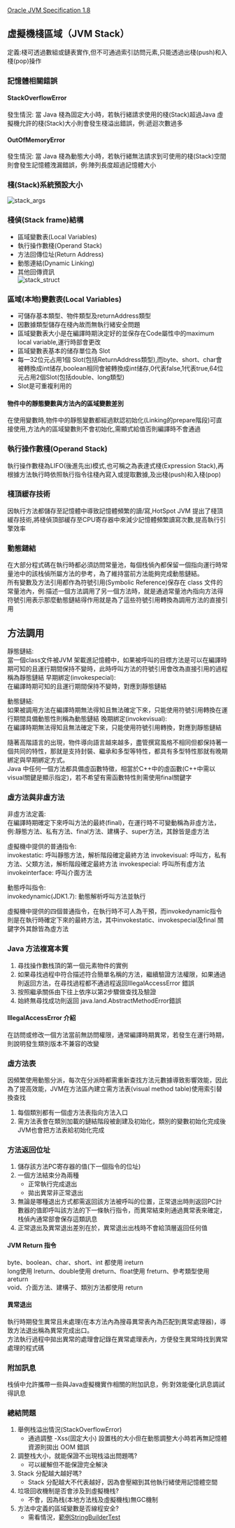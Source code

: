 [Oracle JVM Specification 1.8](https://docs.oracle.com/javase/specs/jvms/se8/html/)
## 虛擬機棧區域（JVM Stack）
定義:棧可透過數組或鏈表實作,但不可通過索引訪問元素,只能透過出棧(push)和入棧(pop)操作
### 記憶體相關錯誤
#### StackOverflowError
發生情況:
當 Java 棧為固定大小時，若執行緒請求使用的棧(Stack)超過Java 虛擬機允許的棧(Stack)大小則會發生棧溢出錯誤，例:遞迴次數過多
#### OutOfMemoryError
發生情況:
當 Java 棧為動態大小時，若執行緒無法請求到可使用的棧(Stack)空間則會發生記憶體洩漏錯誤，例:陣列長度超過記憶體大小

### 棧(Stack)系統預設大小
![stack_args](images/stack_args.png)

### 棧偵(Stack frame)結構
* 區域變數表(Local Variables)
* 執行操作數棧(Operand Stack)
* 方法回傳位址(Return Address)
* 動態連結(Dynamic Linking)
* 其他回傳資訊  
![stack_struct](images/stack_struct.png)
### 區域(本地)變數表(Local Variables)
* 可儲存基本類型、物件類型及returnAddress類型
* 因數據類型儲存在棧內故而無執行緒安全問題
* 區域變數表大小是在編譯時期決定好的並保存在Code屬性中的maximum local variable,運行時部會更改
* 區域變數表基本的储存單位為 Slot
* 每一32位元占用1個 Slot(包括ReturnAddress類型),而byte、short、char會被轉換成int储存,boolean相同會被轉換成int储存,0代表false,1代表true,64位元占用2個Slot(包括double、long類型)
* Slot是可重複利用的
#### 物件中的靜態變數與方法內的區域變數差別
在使用變數時,物件中的靜態變數都經過默認初始化(Linking的prepare階段)可直接使用,方法內的區域變數則不會初始化,需顯式給值否則編譯時不會通過
### 執行操作數棧(Operand Stack)
執行操作數棧為LIFO(後進先出)模式,也可稱之為表達式棧(Expression Stack),再根據方法執行時依照執行指令往棧內寫入或提取數據,及出棧(push)和入棧(pop)
### 棧頂緩存技術
因執行方法都儲存至記憶體中導致記憶體頻繁的讀/寫,HotSpot JVM 提出了棧頂緩存技術,將棧偵頂部緩存至CPU寄存器中來減少記憶體頻繁讀寫次數,提高執行引擎效率
### 動態鏈結
在大部分程式碼在執行時都必須訪問常量池，每個栈偵內都保留一個指向運行時常量池中的該栈偵所屬方法的參考，為了維持當前方法能夠完成動態鏈結。  
所有變數及方法引用都作為符號引用(Symbolic Reference)保存在 class 文件的常量池內，例:描述一個方法調用了另一個方法時，就是通過常量池內指向方法得符號引用表示那麼動態鏈結得作用就是為了這些符號引用轉換為調用方法的直接引用

## 方法調用
靜態鏈結:   
當一個class文件被JVM 架載進記憶體中，如果被呼叫的目標方法是可以在編譯時期可知的且運行期間保持不變時，此時呼叫方法的符號引用會改為直接引用的過程稱為靜態鏈結
早期綁定(invokespecial):   
在編譯時期可知的且運行期間保持不變時，對應到靜態鏈結

動態鏈結:   
如果被調用方法在編譯時期無法得知且無法確定下來，只能使用符號引用轉換在運行期間具備動態性則稱為動態鏈結
晚期綁定(invokevisual):   
在編譯時期無法得知且無法確定下來，只能使用符號引用轉換，對應到靜態鏈結

隨著高階語言的出現，物件導向語言越來越多，盡管撰寫風格不相同但都保持著一個共同的特性，那就是支持封裝、繼承和多型等特性，都具有多型特性那就有晚期綁定與早期綁定方式。   
Java 中任何一個方法都具備虛函數特徵，相當於C++中的虛函數(C++中需以visual關鍵是顯示指定)，若不希望有需函數特性則需使用final關鍵字

### 虛方法與非虛方法
非虛方法定義:   
在編譯時期確定下來呼叫方法的最終(final)，在運行時不可變動稱為非虛方法，例:靜態方法、私有方法、final方法、建構子、super方法，其餘皆是虛方法

虛擬機中提供的普通指令:   
invokestatic: 呼叫靜態方法，解析階段確定最終方法
invokevisual: 呼叫<init>方，私有方法、父類方法，解析階段確定最終方法
invokespecial: 呼叫所有虛方法
invokeinterface: 呼叫介面方法

動態呼叫指令:   
invokedynamic(JDK1.7): 動態解析呼叫方法並執行

虛擬機中提供的四個普通指令，在執行時不可人為干預，而invokedynamic指令則是在執行時確定下來的最終方法，其中invokestatic、invokespecial及final 關鍵字外其餘皆為虛方法

### Java 方法複寫本質
1. 尋找操作數栈頂的第一個元素物件的實例
2. 如果尋找過程中符合描述符合簡單名稱的方法，繼續驗證方法權限，如果通過則返回方法，在尋找過程都不通過程返回IllegalAccessError 錯誤
3. 按照繼承關係由下往上依序以第2步驟做查找及驗證
4. 始終無尋找成功則返回 java.land.AbstractMethodError錯誤

#### IllegalAccessError 介紹
在訪問或修改一個方法當前無訪問權限，通常編譯時期異常，若發生在運行時期，則說明發生類別版本不兼容的改變

### 虛方法表
因頻繁使用動態分派，每次在分派時都需重新查找方法元數據導致影響效能，因此為了提高效能，JVM在方法區內建立需方法表(visual method table)使用索引替換查找
1. 每個類別都有一個虛方法表指向方法入口
2. 需方法表會在類別加載的鏈結階段被創建及初始化，類別的變數初始化完成後JVM也會把方法表給初始化完成

### 方法返回位址
1. 儲存該方法PC寄存器的值(下一個指令的位址)
2. 一個方法結束分為兩種
   * 正常執行完成退出
   * 拋出異常非正常退出
3. 無論是哪種退出方式都需返回該方法被呼叫的位置，正常退出時則返回PC計數器的值即呼叫該方法的下一條執行指令，而異常結束則通過異常表來確定，栈偵內通常部會保存這類訊息
4. 正常退出及異常退出差別在於，異常退出出栈時不會給頂層返回任何值

#### JVM Return 指令
byte、boolean、char、short、int 都使用 ireturn   
long使用 lreturn、double使用 dreturn、float使用 freturn、參考類型使用 areturn   
void、介面方法、建構子、類別方法都使用 return

#### 異常退出
執行時期發生異常且未處理(在本方法內為搜尋異常表內為匹配到異常處理器)，導致方法退出稱為異常完成出口。   
方法執行過程中拋出異常的處理會記錄在異常處理表內，方便發生異常時找到異常處理的程式碼


### 附加訊息
栈偵中允許攜帶一些與Java虛擬機實作相關的附加訊息，例:對效能優化訊息調試得訊息

### 總結問題
1. 舉例栈溢出情況(StackOverflowError)
   * 通過調整 -Xss(固定大小) 設置栈的大小但在動態調整大小時若再無記憶體資源則拋出 OOM 錯誤
2. 調整栈大小，就能保證不出現栈溢出問題嗎?
   * 可以緩解但不能保證完全解決
3. Stack 分配越大越好嗎?
   * Stack 分配越大不代表越好，因為會壓縮到其他執行緒使用記憶體空間
4. 垃圾回收機制是否會涉及到虛擬機栈?
   * 不會，因為栈(本地方法栈及虛擬機栈)無GC機制
5. 方法中定義的區域變數是否線程安全?
   * 需看情況，[範例StringBuilderTest](./src/main/java/StringBuilderTest.java)
